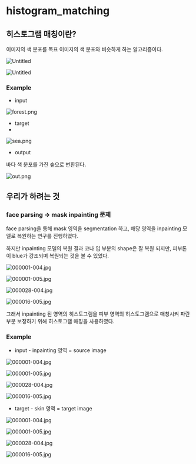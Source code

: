 # histogram_matching
 
## 히스토그램 매칭이란?

이미지의 색 분포를 목표 이미지의 색 분포와 비슷하게 하는 알고리즘이다.

![Untitled](https://s3-us-west-2.amazonaws.com/secure.notion-static.com/aaed350f-acd4-492d-aa3f-6ccf263fb9ca/Untitled.png)

![Untitled](https://s3-us-west-2.amazonaws.com/secure.notion-static.com/531aa7a1-c2ba-46aa-94f5-00e8a8b290b2/Untitled.png)

### Example

- input

![forest.png](https://s3-us-west-2.amazonaws.com/secure.notion-static.com/fae80b68-c1af-4ef9-9053-28a9ac4fedc5/forest.png)

- target
- 
![sea.png](https://s3-us-west-2.amazonaws.com/secure.notion-static.com/5393ef37-6db8-49ec-b112-18331184f0c6/sea.png)

- output

바다 색 분포를 가진 숲으로 변환된다.

![out.png](https://s3-us-west-2.amazonaws.com/secure.notion-static.com/f2409adc-4553-4906-b5a6-d00765c12096/out.png)


## 우리가 하려는 것

### face parsing → mask inpainting 문제

face parsing을 통해 mask 영역을 segmentation 하고, 해당 영역을 inpainting 모델로 복원하는 연구를 진행하였다.

하지만 inpainting 모델의 복원 결과 코나 입 부분의 shape은 잘 복원 되지만, 피부톤이 blue가 강조되며 복원되는 것을 볼 수 있었다.

![000001-004.jpg](https://s3-us-west-2.amazonaws.com/secure.notion-static.com/7fdca062-2a6a-4569-aaf0-14dd379e62db/000001-004.jpg)

![000001-005.jpg](https://s3-us-west-2.amazonaws.com/secure.notion-static.com/544bf2d8-094a-455c-a21a-f0a3aa96275f/000001-005.jpg)

![000028-004.jpg](https://s3-us-west-2.amazonaws.com/secure.notion-static.com/68fcb35d-cf86-4660-9b48-36a807fe5616/000028-004.jpg)

![000016-005.jpg](https://s3-us-west-2.amazonaws.com/secure.notion-static.com/efa96fe5-d158-40c0-9f7c-a458ae6c16d2/000016-005.jpg)

그래서 inpainting 된 영역의 히스토그램을 피부 영역의 히스토그램으로 매칭시켜 파란 부분 보정하기 위해 히스토그램 매칭을 사용하였다.

### Example

- input - inpainting 영역 = source image

![000001-004.jpg](https://s3-us-west-2.amazonaws.com/secure.notion-static.com/bb4e2e34-8915-4162-a211-72d2490b74c3/000001-004.jpg)

![000001-005.jpg](https://s3-us-west-2.amazonaws.com/secure.notion-static.com/69a7f7c2-a254-415a-af64-bc3fc5707213/000001-005.jpg)

![000028-004.jpg](https://s3-us-west-2.amazonaws.com/secure.notion-static.com/5204d3b6-aea6-451a-ba8c-ac0db40e1780/000028-004.jpg)

![000016-005.jpg](https://s3-us-west-2.amazonaws.com/secure.notion-static.com/771a3766-f114-4823-99bb-b36063b18274/000016-005.jpg)

- target - skin 영역 = target image

![000001-004.jpg](https://s3-us-west-2.amazonaws.com/secure.notion-static.com/5e9aef8b-48fd-4bde-8478-c069ac2e83a8/000001-004.jpg)

![000001-005.jpg](https://s3-us-west-2.amazonaws.com/secure.notion-static.com/8083eec3-8a73-4c75-9463-7966dac683d5/000001-005.jpg)

![000028-004.jpg](https://s3-us-west-2.amazonaws.com/secure.notion-static.com/3ecfb762-3e47-4cff-a55b-b1ee80907cbc/000028-004.jpg)

![000016-005.jpg](https://s3-us-west-2.amazonaws.com/secure.notion-static.com/b1f87ba6-3e83-4f01-8758-edce772bc930/000016-005.jpg)


